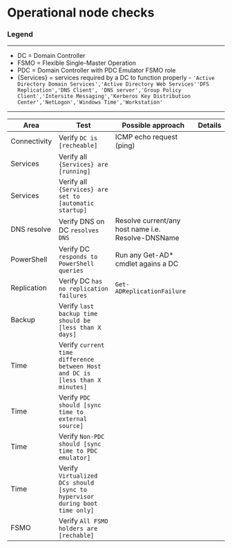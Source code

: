 # Operational node checks

### Legend
---
- DC = Domain Controller
- FSMO = Flexible Single-Master Operation
- PDC = Domain Controller with PDC Emulator FSMO role
- {Services} = services required by a DC to function properly - `'Active Directory Domain Services','Active Directory Web Services''DFS Replication','DNS Client', 'DNS server','Group Policy Client','Intersite Messaging','Kerberos Key Distribution Center','NetLogon','Windows Time','Workstation'`

---



|Area|Test|Possible approach|Details|
|---|---|---|---|
|Connectivity|Verify `DC is [recheable]`|ICMP echo request (ping)||
|Services|Verify all `{Services} are [running]`|||
|Services|Verify all `{Services} are set to [automatic startup]`|||
|DNS resolve|Verify DNS on DC `resolves DNS`|Resolve current/any host name i.e. Resolve-DNSName||
|PowerShell|Verify DC `responds to PowerShell queries`|Run any Get-AD* cmdlet agains a DC||
|Replication|Verify DC `has no replication failures`|`Get-ADReplicationFailure`||
|Backup|Verify `last backup time should be [less than X days]`|
|Time|Verify `current time difference between Host and DC is [less than X minutes]`|||
|Time|Verify `PDC should [sync time to external source]`|||
|Time|Verify `Non-PDC should [sync time to PDC emulator]`|||
|Time|Verify `Virtualized DCs should [sync to hypervisor during boot time only]`|||
|FSMO|Verify `All FSMO holders are [rechable]`|||
